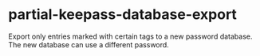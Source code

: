 # partial-keepass-database-export
Export only entries marked with certain tags to a new password database. The new database can use a different password.
